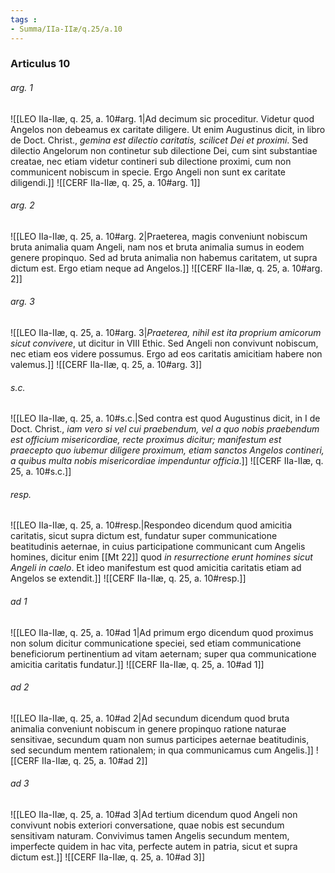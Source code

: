 ```yaml
---
tags : 
- Summa/IIa-IIæ/q.25/a.10
---
```


### Articulus 10

###### arg. 1
![[LEO IIa-IIæ, q. 25, a. 10#arg. 1|Ad decimum sic proceditur. Videtur quod Angelos non debeamus ex caritate diligere. Ut enim Augustinus dicit, in libro de Doct. Christ., *gemina est dilectio caritatis, scilicet Dei et proximi*. Sed dilectio Angelorum non continetur sub dilectione Dei, cum sint substantiae creatae, nec etiam videtur contineri sub dilectione proximi, cum non communicent nobiscum in specie. Ergo Angeli non sunt ex caritate diligendi.]]
![[CERF IIa-IIæ, q. 25, a. 10#arg. 1]]

###### arg. 2
![[LEO IIa-IIæ, q. 25, a. 10#arg. 2|Praeterea, magis conveniunt nobiscum bruta animalia quam Angeli, nam nos et bruta animalia sumus in eodem genere propinquo. Sed ad bruta animalia non habemus caritatem, ut supra dictum est. Ergo etiam neque ad Angelos.]]
![[CERF IIa-IIæ, q. 25, a. 10#arg. 2]]

###### arg. 3
![[LEO IIa-IIæ, q. 25, a. 10#arg. 3|*Praeterea, nihil est ita proprium amicorum sicut convivere*, ut dicitur in VIII Ethic. Sed Angeli non convivunt nobiscum, nec etiam eos videre possumus. Ergo ad eos caritatis amicitiam habere non valemus.]]
![[CERF IIa-IIæ, q. 25, a. 10#arg. 3]]

###### s.c.
![[LEO IIa-IIæ, q. 25, a. 10#s.c.|Sed contra est quod Augustinus dicit, in I de Doct. Christ., *iam vero si vel cui praebendum, vel a quo nobis praebendum est officium misericordiae, recte proximus dicitur; manifestum est praecepto quo iubemur diligere proximum, etiam sanctos Angelos contineri, a quibus multa nobis misericordiae impenduntur officia*.]]
![[CERF IIa-IIæ, q. 25, a. 10#s.c.]]

###### resp.
![[LEO IIa-IIæ, q. 25, a. 10#resp.|Respondeo dicendum quod amicitia caritatis, sicut supra dictum est, fundatur super communicatione beatitudinis aeternae, in cuius participatione communicant cum Angelis homines, dicitur enim [[Mt 22]] quod *in resurrectione erunt homines sicut Angeli in caelo*. Et ideo manifestum est quod amicitia caritatis etiam ad Angelos se extendit.]]
![[CERF IIa-IIæ, q. 25, a. 10#resp.]]

###### ad 1
![[LEO IIa-IIæ, q. 25, a. 10#ad 1|Ad primum ergo dicendum quod proximus non solum dicitur communicatione speciei, sed etiam communicatione beneficiorum pertinentium ad vitam aeternam; super qua communicatione amicitia caritatis fundatur.]]
![[CERF IIa-IIæ, q. 25, a. 10#ad 1]]

###### ad 2
![[LEO IIa-IIæ, q. 25, a. 10#ad 2|Ad secundum dicendum quod bruta animalia conveniunt nobiscum in genere propinquo ratione naturae sensitivae, secundum quam non sumus participes aeternae beatitudinis, sed secundum mentem rationalem; in qua communicamus cum Angelis.]]
![[CERF IIa-IIæ, q. 25, a. 10#ad 2]]

###### ad 3
![[LEO IIa-IIæ, q. 25, a. 10#ad 3|Ad tertium dicendum quod Angeli non convivunt nobis exteriori conversatione, quae nobis est secundum sensitivam naturam. Convivimus tamen Angelis secundum mentem, imperfecte quidem in hac vita, perfecte autem in patria, sicut et supra dictum est.]]
![[CERF IIa-IIæ, q. 25, a. 10#ad 3]]

